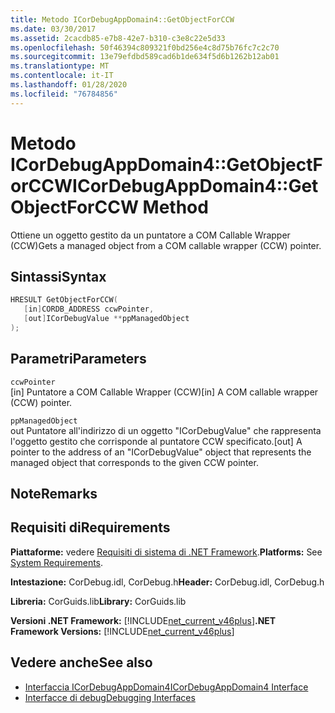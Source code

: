 ```yaml
---
title: Metodo ICorDebugAppDomain4::GetObjectForCCW
ms.date: 03/30/2017
ms.assetid: 2cacdb85-e7b8-42e7-b310-c3e8c22e5d33
ms.openlocfilehash: 50f46394c809321f0bd256e4c8d75b76fc7c2c70
ms.sourcegitcommit: 13e79efdbd589cad6b1de634f5d6b1262b12ab01
ms.translationtype: MT
ms.contentlocale: it-IT
ms.lasthandoff: 01/28/2020
ms.locfileid: "76784856"
---
```

# <a name="icordebugappdomain4getobjectforccw-method"></a><span data-ttu-id="54837-102">Metodo ICorDebugAppDomain4::GetObjectForCCW</span><span class="sxs-lookup"><span data-stu-id="54837-102">ICorDebugAppDomain4::GetObjectForCCW Method</span></span>
<span data-ttu-id="54837-103">Ottiene un oggetto gestito da un puntatore a COM Callable Wrapper (CCW)</span><span class="sxs-lookup"><span data-stu-id="54837-103">Gets a managed object from a COM callable wrapper (CCW) pointer.</span></span>  
  
## <a name="syntax"></a><span data-ttu-id="54837-104">Sintassi</span><span class="sxs-lookup"><span data-stu-id="54837-104">Syntax</span></span>  
  
```cpp  
HRESULT GetObjectForCCW(  
   [in]CORDB_ADDRESS ccwPointer,   
   [out]ICorDebugValue **ppManagedObject  
);  
```  
  
## <a name="parameters"></a><span data-ttu-id="54837-105">Parametri</span><span class="sxs-lookup"><span data-stu-id="54837-105">Parameters</span></span>  
 `ccwPointer`  
 <span data-ttu-id="54837-106">[in] Puntatore a COM Callable Wrapper (CCW)</span><span class="sxs-lookup"><span data-stu-id="54837-106">[in] A COM callable wrapper (CCW) pointer.</span></span>  
  
 `ppManagedObject`  
 <span data-ttu-id="54837-107">out Puntatore all'indirizzo di un oggetto "ICorDebugValue" che rappresenta l'oggetto gestito che corrisponde al puntatore CCW specificato.</span><span class="sxs-lookup"><span data-stu-id="54837-107">[out] A pointer to the address of an "ICorDebugValue" object that represents the managed object that corresponds to the given CCW pointer.</span></span>  
  
## <a name="remarks"></a><span data-ttu-id="54837-108">Note</span><span class="sxs-lookup"><span data-stu-id="54837-108">Remarks</span></span>  
  
## <a name="requirements"></a><span data-ttu-id="54837-109">Requisiti di</span><span class="sxs-lookup"><span data-stu-id="54837-109">Requirements</span></span>  
 <span data-ttu-id="54837-110">**Piattaforme:** vedere [Requisiti di sistema di .NET Framework](../../../../docs/framework/get-started/system-requirements.md).</span><span class="sxs-lookup"><span data-stu-id="54837-110">**Platforms:** See [System Requirements](../../../../docs/framework/get-started/system-requirements.md).</span></span>  
  
 <span data-ttu-id="54837-111">**Intestazione:** CorDebug.idl, CorDebug.h</span><span class="sxs-lookup"><span data-stu-id="54837-111">**Header:** CorDebug.idl, CorDebug.h</span></span>  
  
 <span data-ttu-id="54837-112">**Libreria:** CorGuids.lib</span><span class="sxs-lookup"><span data-stu-id="54837-112">**Library:** CorGuids.lib</span></span>  
  
 <span data-ttu-id="54837-113">**Versioni .NET Framework:** [!INCLUDE[net_current_v46plus](../../../../includes/net-current-v46plus-md.md)]</span><span class="sxs-lookup"><span data-stu-id="54837-113">**.NET Framework Versions:** [!INCLUDE[net_current_v46plus](../../../../includes/net-current-v46plus-md.md)]</span></span>  
  
## <a name="see-also"></a><span data-ttu-id="54837-114">Vedere anche</span><span class="sxs-lookup"><span data-stu-id="54837-114">See also</span></span>

- [<span data-ttu-id="54837-115">Interfaccia ICorDebugAppDomain4</span><span class="sxs-lookup"><span data-stu-id="54837-115">ICorDebugAppDomain4 Interface</span></span>](icordebugappdomain4-interface.md)
- [<span data-ttu-id="54837-116">Interfacce di debug</span><span class="sxs-lookup"><span data-stu-id="54837-116">Debugging Interfaces</span></span>](debugging-interfaces.md)
